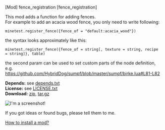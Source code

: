 [Mod] fence_registration [fence_registration]

This mod adds a function for adding fences.  
For example to add an acacia wood fence, you only need to write following:  
```
minetest.register_fence({fence_of = "default:acacia_wood"})
```
the syntax looks approximately like this:
```
minetest.register_fence({fence_of = string[, texture = string, recipe = string]}, table)
```
the second param can be used to set custom parts of the node definition, e.g.  
https://github.com/HybridDog/sumpf/blob/master/sumpf/birke.lua#L81-L82

**Depends:** see [depends.txt](https://raw.githubusercontent.com/HybridDog/fence_registration/master/depends.txt)  
**License:** see [LICENSE.txt](https://raw.githubusercontent.com/HybridDog/fence_registration/master/LICENSE.txt)  
**Download:** [zip](https://github.com/HybridDog/fence_registration/archive/master.zip), [tar.gz](https://github.com/HybridDog/fence_registration/tarball/master)  

![I'm a screenshot!](https://cloud.githubusercontent.com/assets/3192173/12020479/453e6578-ad7d-11e5-8a38-af972bd8360f.png)

If you got ideas or found bugs, please tell them to me.

[How to install a mod?](http://wiki.minetest.net/Installing_Mods)

